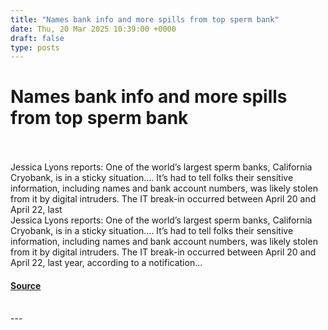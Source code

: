 ```yaml
---
title: "Names bank info and more spills from top sperm bank"
date: Thu, 20 Mar 2025 10:39:00 +0000
draft: false
type: posts
---
```

# Names bank info and more spills from top sperm bank

<br/>

<br/>
Jessica Lyons reports: One of the world&#8217;s largest sperm banks, California Cryobank, is in a sticky situation.… It&#8217;s had to tell folks their sensitive information, including names and bank account numbers, was likely stolen from it by digital intruders. The IT break-in occurred between April 20 and April 22, last
<br/>
Jessica Lyons reports: One of the world’s largest sperm banks, California Cryobank, is in a sticky situation.… It’s had to tell folks their sensitive information, including names and bank account numbers, was likely stolen from it by digital intruders. The IT break-in occurred between April 20 and April 22, last year, according to a notification...

#### [Source](https://databreaches.net/2025/03/20/names-bank-info-and-more-spills-from-top-sperm-bank/)

<br/>
---

